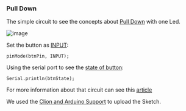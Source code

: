 ### Pull Down

The simple circuit to see the concepts about [Pull Down](https://www.arduino.cc/en/Tutorial/InputPullupSerial) with one Led.

![image](https://user-images.githubusercontent.com/797845/82469573-9265af00-9a9a-11ea-88f5-8abf034f53fc.png)

Set the button as [INPUT](https://github.com/robsonoduarte/learn-arduino/blob/b0641c52d7940d15b5c2e160d52572a76614ea00/arduino-courses/arduino-brazilian-course/pull-up/pull_up.ino#L7):
```
pinMode(btnPin, INPUT);
```

Using the serial port to see the [state of button](https://github.com/robsonoduarte/learn-arduino/blob/b0641c52d7940d15b5c2e160d52572a76614ea00/arduino-courses/arduino-brazilian-course/pull-up/pull_up.ino#L16):
```
Serial.println(btnState);
```


For more information about that circuit can see this [article](https://www.instructables.com/id/Understanding-the-Pull-up-Resistor-With-Arduino/)

We used the [Clion and Arduino Support](https://github.com/robsonoduarte/learn-arduino/tree/master/clion-arduino/example) to upload the Sketch.
